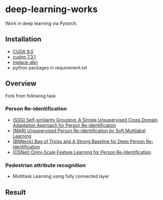# deep-learning-works
Work in deep learning via Pytorch.

## Installation
* [CUDA 9.0](https://developer.nvidia.com/cuda-toolkit-archive)
* [cudnn 7.3.1](https://developer.nvidia.com/rdp/cudnn-archive)
* [inplace-abn](https://github.com/mapillary/inplace_abn)
* python packages in requirement.txt

## Overview
Fork from following task
### Person Re-identification
* [(SSG) Self-similarity Grouping: A Simple Unsupervised Cross Domain Adaptation Approach for Person Re-identification](https://arxiv.org/abs/1811.10144)
* [(MAR) Unsupervised Person Re-identification by Soft Multilabel Learning](https://arxiv.org/abs/1903.06325)
* [(BNNeck) Bag of Tricks and A Strong Baseline for Deep Person Re-identification](https://arxiv.org/abs/1903.07071)
* [(OSNet) Omni-Scale Feature Learning for Person Re-Identification](https://arxiv.org/abs/1905.00953)

### Pedestrian attribute recognition
* Multitask Learning using fully connected layer

## Result
